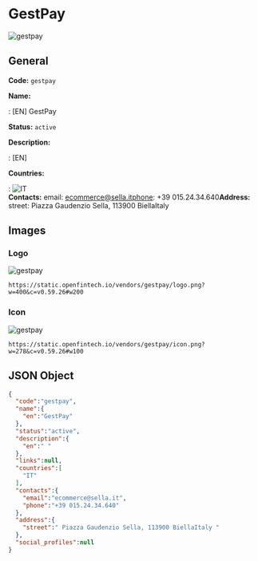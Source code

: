 
# GestPay 
![gestpay](https://static.openfintech.io/vendors/gestpay/logo.png?w=400&c=v0.59.26#w200)  

## General 
 
**Code:** `gestpay` 
 
**Name:** 
 
:	[EN] GestPay 
 
**Status:** `active` 
 
**Description:** 
 
: [EN]   
 
 
**Countries:** 
 
:	![IT](https://cdnjs.cloudflare.com/ajax/libs/flag-icon-css/3.3.0/flags/4x3/it.svg#w24)  
**Contacts:** 
email: ecommerce@sella.itphone: +39 015.24.34.640**Address:** 
street:  Piazza Gaudenzio Sella, 113900 BiellaItaly  

## Images 

### Logo 
 
![gestpay](https://static.openfintech.io/vendors/gestpay/logo.png?w=400&c=v0.59.26#w200)  

```
https://static.openfintech.io/vendors/gestpay/logo.png?w=400&c=v0.59.26#w200
```  

### Icon 
 
![gestpay](https://static.openfintech.io/vendors/gestpay/icon.png?w=278&c=v0.59.26#w100)  

```
https://static.openfintech.io/vendors/gestpay/icon.png?w=278&c=v0.59.26#w100
```  

## JSON Object 

```json
{
  "code":"gestpay",
  "name":{
    "en":"GestPay"
  },
  "status":"active",
  "description":{
    "en":" "
  },
  "links":null,
  "countries":[
    "IT"
  ],
  "contacts":{
    "email":"ecommerce@sella.it",
    "phone":"+39 015.24.34.640"
  },
  "address":{
    "street":" Piazza Gaudenzio Sella, 113900 BiellaItaly "
  },
  "social_profiles":null
}
```  
